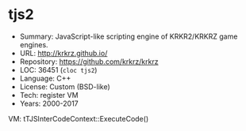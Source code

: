 # tjs2

* Summary:    JavaScript-like scripting engine of KRKR2/KRKRZ game engines.
* URL:        http://krkrz.github.io/
* Repository: https://github.com/krkrz/krkrz
* LOC:        36451 (`cloc tjs2`)
* Language:   C++
* License:    Custom (BSD-like)
* Tech:       register VM
* Years:      2000-2017

VM: tTJSInterCodeContext::ExecuteCode()
